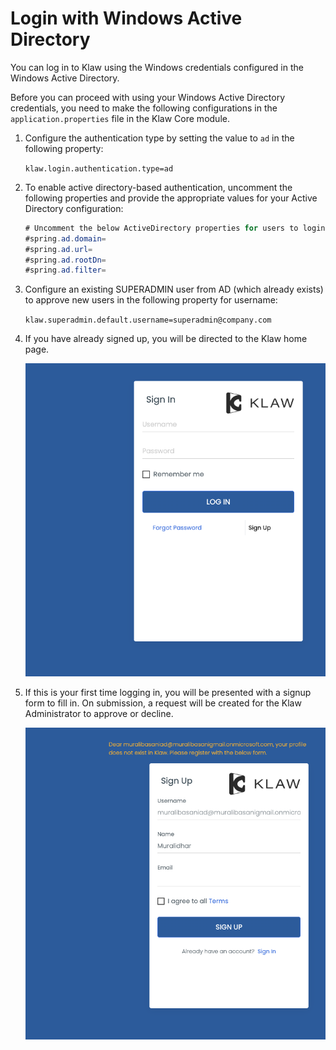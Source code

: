 # Login with Windows Active Directory

You can log in to Klaw using the Windows credentials configured in the Windows Active Directory.

Before you can proceed with using your Windows Active Directory credentials, you need to make the following
configurations in the `application.properties` file in the Klaw Core module.

1. Configure the authentication type by setting the value to `ad` in the following property:

   `klaw.login.authentication.type=ad`

2. To enable active directory-based authentication, uncomment the following properties and provide the appropriate
   values for your Active Directory configuration:

   ```java
   # Uncomment the below ActiveDirectory properties for users to login with their active directory credentials.
   #spring.ad.domain=
   #spring.ad.url=
   #spring.ad.rootDn=
   #spring.ad.filter=
   ```

3. Configure an existing SUPERADMIN user from AD (which already exists) to approve new users
   in the following property for username:

   `klaw.superadmin.default.username=superadmin@company.com`

4. If you have already signed up, you will be directed to the Klaw home
   page.

   ![image](../../../static/images/authentication/login.png)

5. If this is your first time logging in, you will be presented with a
   signup form to fill in. On submission, a request will be created for
   the Klaw Administrator to approve or decline.

   ![image](../../../static/images/authentication/OAuthSignupForm.png)

